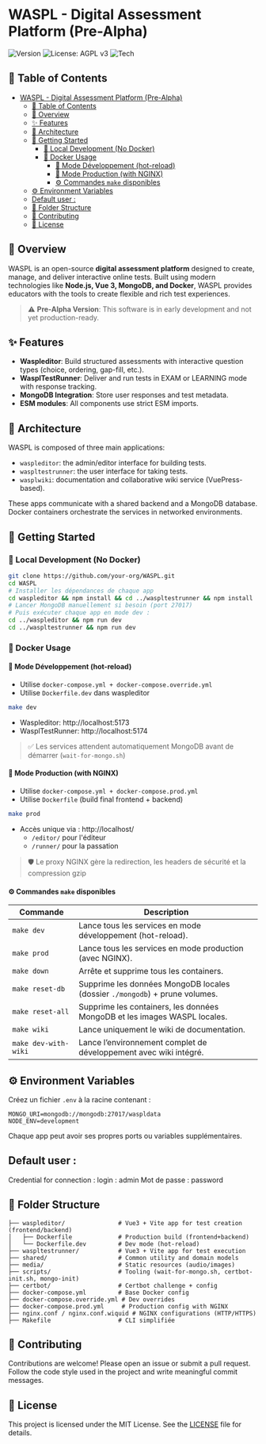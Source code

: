 # WASPL - Digital Assessment Platform (Pre-Alpha)

![Version](https://img.shields.io/badge/status-pre--alpha-red)
![License: AGPL v3](https://img.shields.io/badge/License-AGPL%20v3-blue.svg)
![Tech](https://img.shields.io/badge/stack-Node.js%2C%20Vue3%2C%20MongoDB%2C%20Docker-blue)

## 🧭 Table of Contents
- [WASPL - Digital Assessment Platform (Pre-Alpha)](#waspl---digital-assessment-platform-pre-alpha)
  - [🧭 Table of Contents](#-table-of-contents)
  - [📘 Overview](#-overview)
  - [✨ Features](#-features)
  - [🧱 Architecture](#-architecture)
  - [🚀 Getting Started](#-getting-started)
    - [🔧 Local Development (No Docker)](#-local-development-no-docker)
    - [🐳 Docker Usage](#-docker-usage)
      - [🧪 Mode Développement (hot-reload)](#-mode-développement-hot-reload)
      - [🚀 Mode Production (with NGINX)](#-mode-production-with-nginx)
      - [⚙️ Commandes `make` disponibles](#️-commandes-make-disponibles)
  - [⚙️ Environment Variables](#️-environment-variables)
  - [Default user :](#default-user-)
  - [📂 Folder Structure](#-folder-structure)
  - [🤝 Contributing](#-contributing)
  - [📝 License](#-license)

## 📘 Overview
WASPL is an open-source **digital assessment platform** designed to create, manage, and deliver interactive online tests. Built using modern technologies like **Node.js, Vue 3, MongoDB, and Docker**, WASPL provides educators with the tools to create flexible and rich test experiences.

> ⚠️ **Pre-Alpha Version**: This software is in early development and not yet production-ready.

## ✨ Features
- **Waspleditor**: Build structured assessments with interactive question types (choice, ordering, gap-fill, etc.).
- **WasplTestRunner**: Deliver and run tests in EXAM or LEARNING mode with response tracking.
- **MongoDB Integration**: Store user responses and test metadata.
- **ESM modules**: All components use strict ESM imports.

## 🧱 Architecture
WASPL is composed of three main applications:
- `waspleditor`: the admin/editor interface for building tests.
- `waspltestrunner`: the user interface for taking tests.
- `wasplwiki`: documentation and collaborative wiki service (VuePress-based).

These apps communicate with a shared backend and a MongoDB database. Docker containers orchestrate the services in networked environments.

## 🚀 Getting Started

### 🔧 Local Development (No Docker)
```bash
git clone https://github.com/your-org/WASPL.git
cd WASPL
# Installer les dépendances de chaque app
cd waspleditor && npm install && cd ../waspltestrunner && npm install
# Lancer MongoDB manuellement si besoin (port 27017)
# Puis exécuter chaque app en mode dev :
cd ../waspleditor && npm run dev
cd ../waspltestrunner && npm run dev
```

### 🐳 Docker Usage

#### 🧪 Mode Développement (hot-reload)
- Utilise `docker-compose.yml + docker-compose.override.yml`
- Utilise `Dockerfile.dev` dans waspleditor

```bash
make dev
```
- Waspleditor: http://localhost:5173
- WasplTestRunner: http://localhost:5174

> ✅ Les services attendent automatiquement MongoDB avant de démarrer (`wait-for-mongo.sh`)

#### 🚀 Mode Production (with NGINX)
- Utilise `docker-compose.yml + docker-compose.prod.yml`
- Utilise `Dockerfile` (build final frontend + backend)

```bash
make prod
```
- Accès unique via : http://localhost/
  - `/editor/` pour l'éditeur
  - `/runner/` pour la passation

> 🛡️ Le proxy NGINX gère la redirection, les headers de sécurité et la compression gzip

#### ⚙️ Commandes `make` disponibles

| Commande              | Description                                                                 |
|-----------------------|-----------------------------------------------------------------------------|
| `make dev`            | Lance tous les services en mode développement (hot-reload).                |
| `make prod`           | Lance tous les services en mode production (avec NGINX).                   |
| `make down`           | Arrête et supprime tous les containers.                                    |
| `make reset-db`       | Supprime les données MongoDB locales (dossier `./mongodb`) + prune volumes.|
| `make reset-all`      | Supprime les containers, les données MongoDB et les images WASPL locales. |
| `make wiki`           | Lance uniquement le wiki de documentation.                                 |
| `make dev-with-wiki`  | Lance l’environnement complet de développement avec wiki intégré.         |

## ⚙️ Environment Variables

Créez un fichier `.env` à la racine contenant :
```env
MONGO_URI=mongodb://mongodb:27017/waspldata
NODE_ENV=development
```
Chaque app peut avoir ses propres ports ou variables supplémentaires.

## Default user : 
Credential for connection : 
login : admin
Mot de passe : password


## 📂 Folder Structure
```
├── waspleditor/               # Vue3 + Vite app for test creation (frontend/backend)
│   ├── Dockerfile             # Production build (frontend+backend)
│   └── Dockerfile.dev         # Dev mode (hot-reload)
├── waspltestrunner/           # Vue3 + Vite app for test execution
├── shared/                    # Common utility and domain models
├── media/                     # Static resources (audio/images)
├── scripts/                   # Tooling (wait-for-mongo.sh, certbot-init.sh, mongo-init)
├── certbot/                   # Certbot challenge + config
├── docker-compose.yml         # Base Docker config
├── docker-compose.override.yml # Dev overrides
├── docker-compose.prod.yml     # Production config with NGINX
├── nginx.conf / nginx.conf.wiquid # NGINX configurations (HTTP/HTTPS)
├── Makefile                   # CLI simplifiée
```

## 🤝 Contributing
Contributions are welcome! Please open an issue or submit a pull request. Follow the code style used in the project and write meaningful commit messages.

## 📝 License
This project is licensed under the MIT License. See the [LICENSE](LICENSE) file for details.


